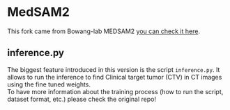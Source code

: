 # MedSAM2
This fork came from Bowang-lab MEDSAM2 [you can check it here](https://github.com/bowang-lab/MedSAM2). <br/>

## inference.py
The biggest feature introduced in this version is the script `inference.py`.
It allows to run the inference to find Clinical target tumor (CTV) in CT images using the fine tuned weights. <br/>
To have more information about the training process (how to run the script, dataset format, etc.) please check the original repo!
